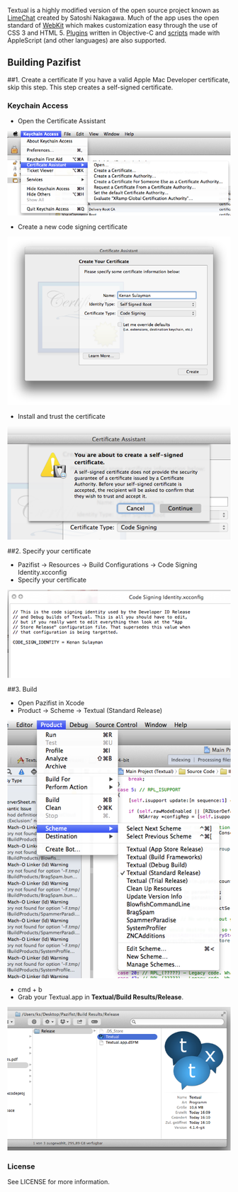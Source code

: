 Textual is a highly modified version of the open source project known as [LimeChat](https://github.com/psychs/limechat) created by Satoshi Nakagawa. Much of the app uses the open standard of [WebKit](http://webkit.org/) which makes customization easy through the use of CSS 3 and HTML 5. [Plugins](http://www.codeux.com/textual/wiki/Writing-Plugins.wiki) written in Objective-C and [scripts](http://www.codeux.com/textual/wiki/Writing-Scripts.wiki) made with AppleScript (and other languages) are also supported.

## Building Pazifist

##1. Create a certificate
	If you have a valid Apple Mac Developer certificate, skip this step. This step creates a self-signed certificate.

### **Keychain Access**
- Open the Certificate Assistant

![asd](doc/kc1.png)

- Create a new code signing certificate

![asd](doc/kc2.png)

- Install and trust the certificate

![asd](doc/kc3.png)

##2. Specify your certificate
 - Pazifist -> Resources -> Build Configurations -> Code Signing Identity.xcconfig
- Specify your certificate

![asd](doc/kc4.png)


##3. Build
 - Open Pazifist in Xcode
 - Product -> Scheme -> Textual (Standard Release)

![asd](doc/kc5.png)

 - cmd + b
 - Grab your Textual.app in **Textual/Build Results/Release**.

![asd](doc/kc6.png)


### License

See LICENSE for more information.
